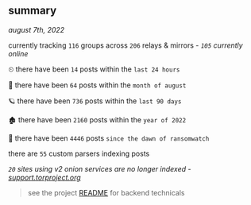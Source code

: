 
## summary
_august 7th, 2022_

currently tracking `116` groups across `206` relays & mirrors - _`105` currently online_

⏲ there have been `14` posts within the `last 24 hours`

🦈 there have been `64` posts within the `month of august`

🪐 there have been `736` posts within the `last 90 days`

🏚 there have been `2160` posts within the `year of 2022`

🦕 there have been `4446` posts `since the dawn of ransomwatch`

there are `55` custom parsers indexing posts

_`20` sites using v2 onion services are no longer indexed - [support.torproject.org](https://support.torproject.org/onionservices/v2-deprecation/)_

> see the project [README](https://github.com/joshhighet/ransomwatch#ransomwatch--) for backend technicals
